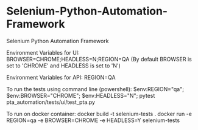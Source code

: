 # Selenium-Python-Automation-Framework
Selenium Python Automation Framework

Environment Variables for UI:
BROWSER=CHROME;HEADLESS=N;REGION=QA
(By default BROWSER is set to 'CHROME' and HEADLESS is set to 'N')

Environment Variables for API:
REGION=QA

To run the tests using command line (powershell):
$env:REGION="qa"; $env:BROWSER="CHROME"; $env:HEADLESS="N"; pytest pta_automation/tests/ui/test_pta.py

To run on docker container:
docker build -t selenium-tests .
docker run -e REGION=qa -e BROWSER=CHROME -e HEADLESS=Y selenium-tests

